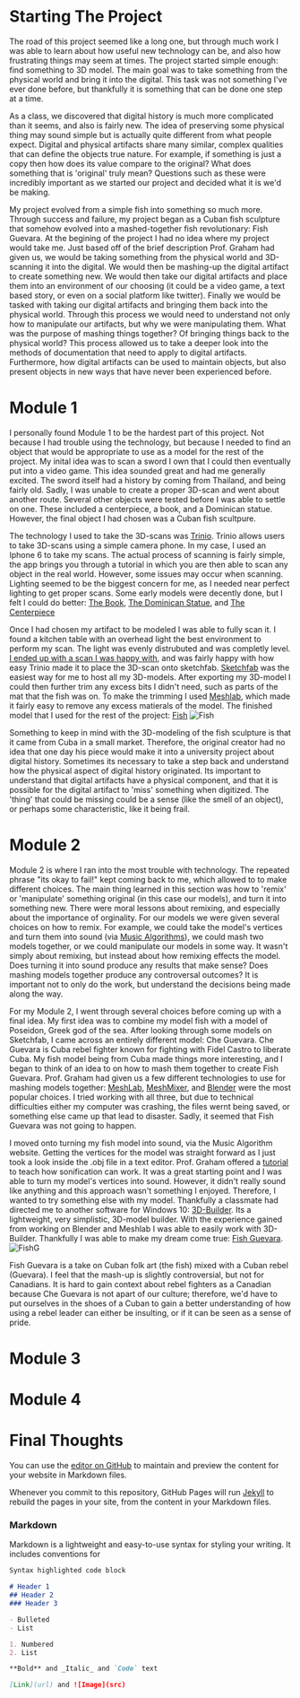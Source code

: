 # Starting The Project
The road of this project seemed like a long one, but through much work I was able to learn about how useful new technology can be, and also how frustrating things may seem at times. The project started simple enough: find something to 3D model. The main goal was to take something from the physical world and bring it into the digital. This task was not something I've ever done before, but thankfully it is something that can be done one step at a time.

As a class, we discovered that digital history is much more complicated than it seems, and also is fairly new. The idea of preserving some physical thing may sound simple but is actually quite different from what people expect. Digital and physical artifacts share many similar, complex qualities that can define the objects true nature. For example, if something is just a copy then how does its value compare to the original? What does something that is 'original' truly mean? Questions such as these were incredibly important as we started our project and decided what it is we'd be making.

My project evolved from a simple fish into something so much more. Through success and failure, my project began as a Cuban fish sculpture that somehow evolved into a mashed-together fish revolutionary: Fish Guevara. At the begining of the project I had no idea where my project would take me. Just based off of the brief description Prof. Graham had given us, we would be taking something from the physical world and 3D-scanning it into the digital. We would then be mashing-up the digital artifact to create something new. We would then take our digital artifacts and place them into an environment of our choosing (it could be a video game, a text based story, or even on a social platform like twitter). Finally we would be tasked with taking our digital artifacts and bringing them back into the physical world. Through this process we would need to understand not only how to manipulate our artifacts, but why we were manipulating them. What was the purpose of mashing things together? Of bringing things back to the physical world? This process allowed us to take a deeper look into the methods of documentation that need to apply to digital artifacts. Furthermore, how digital artifacts can be used to maintain objects, but also present objects in new ways that have never been experienced before. 


# Module 1
I personally found Module 1 to be the hardest part of this project. Not because I had trouble using the technology, but because I needed to find an object that would be appropriate to use as a model for the rest of the project. My inital idea was to scan a sword I own that I could then eventually put into a video game. This idea sounded great and had me generally excited. The sword itself had a history by coming from Thailand, and being fairly old. Sadly, I was unable to create a proper 3D-scan and went about another route. Several other objects were tested before I was able to settle on one. These included a centerpiece, a book, and a Dominican statue. However, the final object I had chosen was a Cuban fish scultpure. 

The technology I used to take the 3D-scans was [Trinio](http://www.trnio.com/). Trinio allows users to take 3D-scans using a simple camera phone. In my case, I used an Iphone 6 to take my scans. The actual process of scanning is fairly simple, the app brings you through a tutorial in which you are then able to scan any object in the real world. However, some issues may occur when scanning. Lighting seemed to be the biggest concern for me, as I needed near perfect lighting to get proper scans. Some early models were decently done, but I felt I could do better: [The Book](https://sketchfab.com/models/d1f378747d704f85bf2dbd87edef3520), [The Dominican Statue](https://sketchfab.com/models/4cd812c487104407b07f6d7083889b5f), and [The Centerpiece](https://sketchfab.com/models/afb3508aa00d45c387f94e857d6fd173)

Once I had chosen my artifact to be modeled I was able to fully scan it. I found a kitchen table with an overhead light the best environment to perform my scan. The light was evenly distrubuted and was completly level. [I ended up with a scan I was happy with](https://sketchfab.com/models/90574af557eb40ae9cac54d49027d070), and was fairly happy with how easy Trinio made it to place the 3D-scan onto sketchfab. [Sketchfab](https://sketchfab.com/) was the easiest way for me to host all my 3D-models. After exporting my 3D-model I could then further trim any excess bits I didn't need, such as parts of the mat that the fish was on. To make the trimming I used [Meshlab](http://www.meshlab.net/), which made it fairly easy to remove any excess matierals of the model. The finished model that I used for the rest of the project: [Fish](https://sketchfab.com/models/15a1b981047649bbb55d11470419661d)
![Fish](https://i.imgur.com/Cz6WBxV.png)

Something to keep in mind with the 3D-modeling of the fish sculpture is that it came from Cuba in a small market. Therefore, the original creator had no idea that one day his piece would make it into a university project about digital history. Sometimes its necessary to take a step back and understand how the physical aspect of digital history originated. Its important to understand that digital artifacts have a physical component, and that it is possible for the digital artifact to 'miss' something when digitized. The 'thing' that could be missing could be a sense (like the smell of an object), or perhaps some characteristic, like it being frail. 



# Module 2
Module 2 is where I ran into the most trouble with technology. The repeated phrase "its okay to fail!" kept coming back to me, which allowed to to make different choices. The main thing learned in this section was how to 'remix' or 'manipulate' something original (in this case our models), and turn it into something new. There were moral lessons about remixing, and especially about the importance of orginality. For our models we were given several choices on how to remix. For example, we could take the model's vertices and turn them into sound (via [Music Algorithms](http://www.musicalgorithms.org/3.2/)), we could mash two models together, or we could manipulate our models in some way. It wasn't simply about remixing, but instead about how remixing effects the model. Does turning it into sound produce any results that make sense? Does mashing models together produce any controversal outcomes? It is important not to only do the work, but understand the decisions being made along the way.

For my Module 2, I went through several choices before coming up with a final idea. My first idea was to combine my model fish with a model of Poseidon, Greek god of the sea. After looking through some models on Sketchfab, I came across an entirely different model: Che Guevara. Che Guevara is Cuba rebel fighter known for fighting with Fidel Castro to liberate Cuba. My fish model being from Cuba made things more interesting, and I began to think of an idea to on how to mash them together to create Fish Guevara. Prof. Graham had given us a few different technologies to use for mashing models together: [MeshLab](http://www.meshlab.net/), [MeshMixer](http://www.meshmixer.com/), and [Blender](https://www.blender.org/) were the most popular choices. I tried working with all three, but due to technical difficulties either my computer was crashing, the files wernt being saved, or something else came up that lead to disaster. Sadly, it seemed that Fish Guevara was not going to happen. 

I moved onto turning my fish model into sound, via the Music Algorithm website. Getting the vertices for the model was straight forward as I just took a look inside the .obj file in a text editor. Prof. Graham offered a [tutorial](https://programminghistorian.org/lessons/sonification) to teach how sonification can work. It was a great starting point and I was able to turn my model's vertices into sound. However, it didn't really sound like anything and this approach wasn't something I enjoyed. Therefore, I wanted to try something else with my model. Thankfully a classmate had directed me to another software for Windows 10: [3D-Builder](https://www.microsoft.com/en-ca/store/p/3d-builder/9wzdncrfj3t6). Its a lightweight, very simplistic, 3D-model builder. With the experience gained from working on Blender and Meshlab I was able to easily work with 3D-Builder. Thankfully I was able to make my dream come true: [Fish Guevara](https://sketchfab.com/models/349104360bfc4595b0a885a73e4cad1d). 
![FishG](https://i.imgur.com/IDjVnb3.png)

Fish Guevara is a take on Cuban folk art (the fish) mixed with a Cuban rebel (Guevara). I feel that the mash-up is slightly controversial, but not for Canadians. It is hard to gain context about rebel fighters as a Canadian because Che Guevara is not apart of our culture; therefore, we'd have to put ourselves in the shoes of a Cuban to gain a better understanding of how using a rebel leader can either be insulting, or if it can be seen as a sense of pride. 

# Module 3



# Module 4


# Final Thoughts

You can use the [editor on GitHub](https://github.com/Piespork/piespork.github.io/edit/master/index.md) to maintain and preview the content for your website in Markdown files.

Whenever you commit to this repository, GitHub Pages will run [Jekyll](https://jekyllrb.com/) to rebuild the pages in your site, from the content in your Markdown files.

### Markdown

Markdown is a lightweight and easy-to-use syntax for styling your writing. It includes conventions for

```markdown
Syntax highlighted code block

# Header 1
## Header 2
### Header 3

- Bulleted
- List

1. Numbered
2. List

**Bold** and _Italic_ and `Code` text

[Link](url) and ![Image](src)
```

